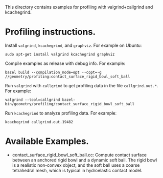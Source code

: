 This directory contains examples for profiling with valgrind+callgrind
and kcachegrind.

# Profiling instructions.
Install `valgrind`, `kcachegrind`, and `graphviz`. For example on Ubuntu:
```
sudo apt-get install valgrind kcachegrind graphviz
```

Compile examples as release with debug info. For example:
```
bazel build --compilation_mode=opt --copt=-g //geometry/profiling:contact_surface_rigid_bowl_soft_ball
```
Run `valgrind` with `callgrind` to get profiling data in the file
`callgrind.out.*`. For example:
```
valgrind --tool=callgrind bazel-bin/geometry/profiling/contact_surface_rigid_bowl_soft_ball
```
Run `kcachegrind` to analyze profiling data. For example:
```
kcachegrind callgrind.out.19482
```

# Available Examples.

* contact_surface_rigid_bowl_soft_ball.cc:
Compute contact surface between an anchored rigid bowl and a dynamic soft
ball. The rigid bowl is a realistic non-convex object, and the soft ball uses
a coarse tetrahedral mesh, which is typical in hydroelastic contact model.
